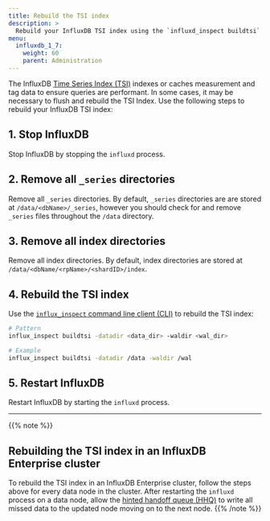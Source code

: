 ```yaml
---
title: Rebuild the TSI index
description: >
  Rebuild your InfluxDB TSI index using the `influxd_inspect buildtsi` command.
menu:
  influxdb_1_7:
    weight: 60
    parent: Administration
---
```


The InfluxDB [Time Series Index (TSI)](/influxdb/v1.7/concepts/tsi-details/)
indexes or caches measurement and tag data to ensure queries are performant.
In some cases, it may be necessary to flush and rebuild the TSI Index.
Use the following steps to rebuild your InfluxDB TSI index:

## 1. Stop InfluxDB
Stop InfluxDB by stopping the `influxd` process.

## 2. Remove all `_series` directories
Remove all `_series` directories.
By default, `_series` directories are are stored at `/data/<dbName>/_series`,
however you should check for and remove `_series` files throughout the `/data` directory.

## 3. Remove all index directories
Remove all index directories.
By default, index directories are stored at `/data/<dbName/<rpName>/<shardID>/index`.

## 4. Rebuild the TSI index
Use the [`influx_inspect` command line client (CLI)](/influxdb/v1.7/tools/influx_inspect)
to rebuild the TSI index:

```sh
# Pattern
influx_inspect buildtsi -datadir <data_dir> -waldir <wal_dir>

# Example
influx_inspect buildtsi -datadir /data -waldir /wal
```

## 5. Restart InfluxDB
Restart InfluxDB by starting the `influxd` process.

---

{{% note %}}
## Rebuilding the TSI index in an InfluxDB Enterprise cluster
To rebuild the TSI index in an InfluxDB Enterprise cluster, follow the steps
above for every data node in the cluster.
After restarting the `influxd` process on a data node, allow the
[hinted handoff queue (HHQ)](/enterprise_influxdb/latest/concepts/clustering/#hinted-handoff)
to write all missed data to the updated node moving on to the next node.
{{% /note %}}
